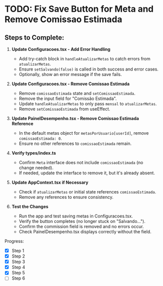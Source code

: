 # TODO: Fix Save Button for Meta and Remove Comissao Estimada

## Steps to Complete:

1. **Update Configuracoes.tsx - Add Error Handling**  
   - Add try-catch block in `handleAtualizarMetas` to catch errors from `atualizarMetas`.  
   - Ensure `setSalvando(false)` is called in both success and error cases.  
   - Optionally, show an error message if the save fails.

2. **Update Configuracoes.tsx - Remove Comissao Estimada**  
   - Remove `comissaoEstimada` state and `setComissaoEstimada`.  
   - Remove the input field for "Comissão Estimada".  
   - Update `handleAtualizarMetas` to only pass `mensal` to `atualizarMetas`.  
   - Remove `setComissaoEstimada` from useEffect.

3. **Update PainelDesempenho.tsx - Remove Comissao Estimada Reference**  
   - In the default metas object for `metasPorUsuario[userId]`, remove `comissaoEstimada: 0`.  
   - Ensure no other references to `comissaoEstimada` remain.

4. **Verify types/index.ts**  
   - Confirm `Meta` interface does not include `comissaoEstimada` (no change needed).  
   - If needed, update the interface to remove it, but it's already absent.

5. **Update AppContext.tsx if Necessary**  
   - Check if `atualizarMetas` or initial state references `comissaoEstimada`.  
   - Remove any references to ensure consistency.

6. **Test the Changes**  
   - Run the app and test saving metas in Configuracoes.tsx.  
   - Verify the button completes (no longer stuck on "Salvando...").  
   - Confirm the commission field is removed and no errors occur.  
   - Check PainelDesempenho.tsx displays correctly without the field.

Progress:
- [x] Step 1
- [x] Step 2
- [x] Step 3
- [x] Step 4
- [x] Step 5
- [ ] Step 6
